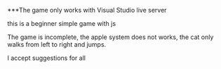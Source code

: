 ***The game only works with Visual Studio live server

this is a beginner simple game with js

The game is incomplete, the apple system does not works, the cat only walks from left to right and jumps.

I accept suggestions for all
